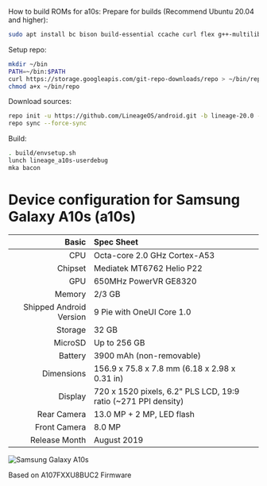 How to build ROMs for a10s:
Prepare for builds (Recommend Ubuntu 20.04 and higher):
```sh
sudo apt install bc bison build-essential ccache curl flex g++-multilib gcc-multilib git git-lfs gnupg gperf imagemagick lib32ncurses5-dev lib32readline-dev lib32z1-dev liblz4-tool libncurses5 libncurses5-dev libsdl1.2-dev libssl-dev libwxgtk3.0-gtk3-dev libxml2 libxml2-utils lzop pngcrush rsync schedtool squashfs-tools xsltproc zip zlib1g-dev openjdk-11-jdk make zip python-is-python3 libelf-dev dwarves
```
Setup repo:
```sh
mkdir ~/bin
PATH=~/bin:$PATH
curl https://storage.googleapis.com/git-repo-downloads/repo > ~/bin/repo
chmod a+x ~/bin/repo
```
Download sources:
```sh
repo init -u https://github.com/LineageOS/android.git -b lineage-20.0 --git-lfs
repo sync --force-sync
```
Build:
```sh
. build/envsetup.sh
lunch lineage_a10s-userdebug
mka bacon
```
Device configuration for Samsung Galaxy A10s (a10s)
================================================================
 
Basic   | Spec Sheet
-------:|:-------------------------
CPU     | Octa-core 2.0 GHz Cortex-A53
Chipset | Mediatek MT6762 Helio P22
GPU     | 650MHz PowerVR GE8320
Memory  | 2/3 GB
Shipped Android Version | 9 Pie with OneUI Core 1.0
Storage | 32 GB
MicroSD | Up to 256 GB
Battery | 3900 mAh (non-removable)
Dimensions | 156.9 x 75.8 x 7.8 mm (6.18 x 2.98 x 0.31 in)
Display | 720 x 1520 pixels, 6.2" PLS LCD, 19:9 ratio (~271 PPI density)
Rear Camera  | 13.0 MP + 2 MP, LED flash
Front Camera | 8.0 MP
Release Month | August 2019
 
![Samsung Galaxy A10s](https://fdn2.gsmarena.com/vv/pics/samsung/samsung-galaxy-a10s-1.jpg "Samsung Galaxy A10s")

Based on A107FXXU8BUC2 Firmware
